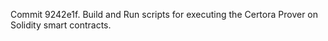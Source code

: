 Commit 9242e1f.                    Build and Run scripts for executing the Certora Prover on Solidity smart contracts.